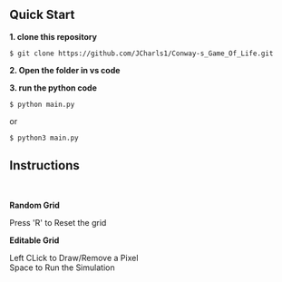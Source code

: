 ## Quick Start

**1. clone this repository**


```console 
$ git clone https://github.com/JCharls1/Conway-s_Game_Of_Life.git
```

**2. Open the folder in vs code**

**3. run the python code**
```console 
$ python main.py
```
or
```console 
$ python3 main.py
```

## Instructions

</br>

**Random Grid**

Press 'R' to Reset the grid

**Editable Grid**

Left CLick to Draw/Remove a Pixel
</br> Space to Run the Simulation

